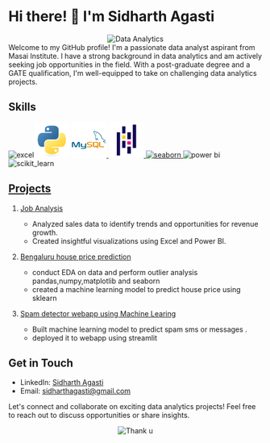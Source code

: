 
# Hi there! 👋 I'm Sidharth Agasti
<div align="center">
   <img src="https://drive.google.com/uc?export=view&id=1xTsM73tgSFYZa0-n5x2X52l7MMjh4q4N" alt="Data Analytics" width="300" height="200" >
</div>
Welcome to my GitHub profile! I'm a passionate data analyst aspirant from Masai Institute. I have a strong background in data analytics and am actively seeking job opportunities in the field. With a post-graduate degree and a GATE qualification, I'm well-equipped to take on challenging data analytics projects.

## Skills


<img src="https://github.com/Sidharthaagasti31/Sidharthaagasti31/assets/50338854/dc8316b6-70d3-416d-9910-cbf8fec92834" alt="excel" height=70 width=70 ><img src="https://raw.githubusercontent.com/devicons/devicon/master/icons/python/python-original.svg" alt="python" width="70" height="70"/> </a> <a href="https://scikit-learn.org/" target="_blank" rel="noreferrer">  <img src="https://raw.githubusercontent.com/devicons/devicon/master/icons/mysql/mysql-original-wordmark.svg" alt="mysql" width="70" height="70"/> </a> <a href="https://pandas.pydata.org/" target="_blank" rel="noreferrer"> <img src="https://raw.githubusercontent.com/devicons/devicon/2ae2a900d2f041da66e950e4d48052658d850630/icons/pandas/pandas-original.svg" alt="pandas" width="70" height="70"/> </a> <a href="https://pugjs.org" target="_blank" rel="noreferrer"> <img src="https://seaborn.pydata.org/_images/logo-mark-lightbg.svg" alt="seaborn" width="70" height="70"/> </a>  <img src="https://github.com/Sidharthaagasti31/Sidharthaagasti31/assets/50338854/fab946d7-1e30-4707-9a9e-8f7248dd5123" alt="power bi" width="40" height="70"/>  <img src="https://upload.wikimedia.org/wikipedia/commons/0/05/Scikit_learn_logo_small.svg" alt="scikit_learn" width="70" height="70"/> </a> <a href="https://seaborn.pydata.org/" target="_blank" rel="noreferrer"> 

## Projects

1. [Job Analysis](https://github.com/Sidharthaagasti31/JOB_Analysis)
   - Analyzed sales data to identify trends and opportunities for revenue growth.
   - Created insightful visualizations using Excel and Power BI.

2. [Bengaluru house price prediction](https://github.com/Sidharthaagasti31/Bengaluru-House-Price-Prediction)
   - conduct EDA on data and perform outlier analysis pandas,numpy,matplotlib and seaborn
   - created a machine learning model to predict house price using sklearn 

3. [Spam detector webapp using Machine Learing](link-to-project)
   - Built machine learning model to predict spam sms or messages .
   - deployed it to webapp using streamlit 

## Get in Touch
- LinkedIn: [Sidharth Agasti](https://www.linkedin.com/in/sidhartha-agasti-992103253/)
- Email: sidharthagasti@gmail.com

Let's connect and collaborate on exciting data analytics projects! Feel free to reach out to discuss opportunities or share insights.
<div align="center">
   <img src="https://github.com/Sidharthaagasti31/Sidharthaagasti31/assets/50338854/823c83b9-3a0a-4912-9204-5f57fdee55dc" alt="Thank u" width="250" height="100" >
</div>


   
   
   
   
   
   
   
   
   
   
   
   

   
   
   
   
   
   
   
   
   
   
   
   
   
   
   
   
   
   
  

   
   

